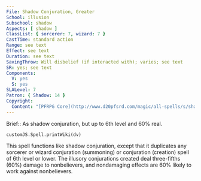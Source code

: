 ```yaml
---
File: Shadow Conjuration, Greater
School: illusion
Subschool: shadow
Aspects: [ shadow ]
ClassList: { sorcerer: 7, wizard: 7 }
CastTime: standard action
Range: see text
Effect: see text
Duration: see text
SavingThrow: Will disbelief (if interacted with); varies; see text
SR: yes; see text
Components:
  V: yes
  S: yes
SLALevel: 7
Patron: { Shadow: 14 }
Copyright:
  Content: "[PFRPG Core](http://www.d20pfsrd.com/magic/all-spells/s/shadow-conjuration)"
---
```

Brief:: As shadow conjuration, but up to 6th level and 60% real.

```dataviewjs
customJS.Spell.printWiki(dv)
```

This spell functions like shadow conjuration, except that it duplicates any sorcerer or wizard conjuration (summoning) or conjuration (creation) spell of 6th level or lower. The illusory conjurations created deal three-fifths (60%) damage to nonbelievers, and nondamaging effects are 60% likely to work against nonbelievers.
